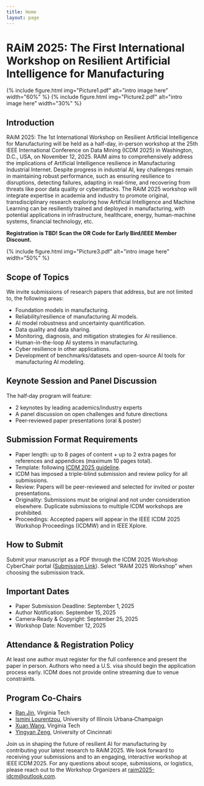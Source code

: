 ```yaml
---
title: Home
layout: page
---
```


# RAiM 2025: The First International Workshop on Resilient Artificial Intelligence for Manufacturing

<div style="display: flex; gap: 10px;">
  {% include figure.html img="Picture1.pdf" alt="intro image here" width="60%" %}
  {% include figure.html img="Picture2.pdf" alt="intro image here" width="30%" %}
</div>

## Introduction
RAiM 2025: The 1st International Workshop on Resilient Artificial Intelligence for Manufacturing will be held as a half-day, in-person workshop at the 25th IEEE International Conference on Data Mining (ICDM 2025) in Washington, D.C., USA, on November 12, 2025. RAiM aims to comprehensively address the implications of Artificial Intelligence resilience in Manufacturing Industrial Internet. Despite progress in industrial AI, key challenges remain in maintaining robust performance, such as ensuring resilience to disruptions, detecting failures, adapting in real-time, and recovering from threats like poor data quality or cyberattacks. The RAiM 2025 workshop will integrate expertise in academia and industry to promote original, transdisciplinary research exploring how Artificial Intelligence and Machine Learning can be resiliently trained and deployed in manufacturing, with potential applications in infrastructure, healthcare, energy, human-machine systems, financial technology, etc.

**Registration is TBD! Scan the OR Code for Early Bird/IEEE Member Discount.**

{% include figure.html img="Picture3.pdf" alt="intro image here" width="50%" %}

## Scope of Topics
We invite submissions of research papers that address, but are not limited to, the following areas:

- Foundation models in manufacturing.
- Reliability/resilience of manufacturing AI models.
- AI model robustness and uncertainty quantification.
- Data quality and data sharing.
- Monitoring, diagnosis, and mitigation strategies for AI resilience.
- Human-in-the-loop AI systems in manufacturing.
- Cyber resilience in other applications.
- Development of benchmarks/datasets and open-source AI tools for manufacturing AI modeling.

## Keynote Session and Panel Discussion
The half‑day program will feature:

- 2 keynotes by leading academics/industry experts
- A panel discussion on open challenges and future directions
- Peer‑reviewed paper presentations (oral & poster)

## Submission Format Requirements
- Paper length: up to 8 pages of content + up to 2 extra pages for references and appendices (maximum 10 pages total).
- Template: following [ICDM 2025 guideline](https://www3.cs.stonybrook.edu/~icdm2025/cfp.html).
- ICDM has imposed a triple-blind submission and review policy for all submissions.
- Review: Papers will be peer-reviewed and selected for invited or poster presentations.
- Originality: Submissions must be original and not under consideration elsewhere. Duplicate submissions to multiple ICDM workshops are prohibited.
- Proceedings: Accepted papers will appear in the IEEE ICDM 2025 Workshop Proceedings (ICDMW) and in IEEE Xplore. 

## How to Submit
Submit your manuscript as a PDF through the ICDM 2025 Workshop CyberChair portal ([Submission Link](https://www.wi-lab.com/cyberchair/2025/icdm25/scripts/ws_submit.php?subarea=S)). Select “RAiM 2025 Workshop” when choosing the submission track.

## Important Dates 
-	Paper Submission Deadline: September 1, 2025
-	Author Notification: September 15, 2025
-	Camera‑Ready & Copyright: September 25, 2025
-	Workshop Date: November 12, 2025

## Attendance & Registration Policy
At least one author must register for the full conference and present the paper in person. Authors who need a U.S. visa should begin the application process early. ICDM does not provide online streaming due to venue constraints.

## Program Co-Chairs
- [Ran Jin](https://sites.google.com/a/vt.edu/ran-jin/), Virginia Tech
- [Ismini Lourentzou](https://isminoula.github.io/), University of Illinois Urbana‑Champaign
- [Xuan Wang](https://xuanwang91.github.io/), Virginia Tech
- [Yingyan Zeng](https://yyzeng43.github.io/), University of Cincinnati

Join us in shaping the future of resilient AI for manufacturing by contributing your latest research to RAiM 2025. We look forward to receiving your submissions and to an engaging, interactive workshop at IEEE ICDM 2025. For any questions about scope, submissions, or logistics, please reach out to the Workshop Organizers at [raim2025-idcm@outlook.com](mailto:raim2025-idcm@outlook.com).

